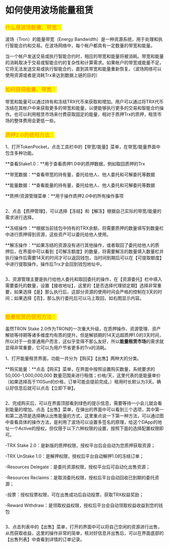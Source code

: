 # 如何使用波场能量租赁

### <mark style="color:orange;">什么是波场能量、带宽：</mark> <a href="#ohcga" id="ohcga"></a>

波场（Tron）的能量带宽（Energy Bandwidth）是一种资源系统，用于处理和执行智能合约和交易。在波场网络中，每个帐户都具有一定数量的带宽和能量。

当一个帐户发送交易或执行智能合约时，相应的带宽和能量将被消耗。带宽和能量的消耗取决于交易或智能合约的复杂性和计算需求。如果帐户的带宽或能量不足，它将无法发送交易或执行智能合约，直到其带宽和能量重新恢复。（波场网络可以使用资源或者是消耗Trx来达到数据上链的目的）

### <mark style="color:orange;">如何获得能量、带宽：</mark> <a href="#vj0dv" id="vj0dv"></a>

带宽和能量可以通过持有和冻结TRX代币来获取和增加。用户可以通过将TRX代币冻结在其帐户中来获取更多的带宽和能量，以便能够执行更多的交易和智能合约操作。也可以利用租赁市场来付费获取固定的能量，相对于质押Trx的质押，租赁市场的整体费用会更低一些。

### <mark style="color:orange;">质押2.0的使用方法：</mark> <a href="#nr4nz" id="nr4nz"></a>

1、打开TokenPocket，点击工具栏中的【带宽/能量】菜单，在带宽/能量界面中包含多种功能。

**查看Stake1.0：**用于查看质押1.0中的质押数据，例如取回质押的Trx

**带宽数据：**查看带宽的持有量，委托给他人、他人委托和可解委托等数据

**能量数据：**查看能量的持有量，委托给他人、他人委托和可解委托等数据

**质押/资源管理菜单：**用于操作质押2.0中的所有操作事项

<figure><img src="../../.gitbook/assets/1 (12).png" alt=""><figcaption></figcaption></figure>

2、点击【质押管理】，可以选择【冻结】和【解冻】根据自己实际的带宽/能量的需求进行选择。

**冻结操作：**根据当前钱包中持有的TRX余额，将需要质押的数量填写到数量栏中进行质押得到资源，这些资产可以委托给他人使用。

**解冻操作：**如果冻结的资源没有进行其他操作，或者取回了委托给他人的质押后，在界面中可以看到【可解冻额度】的数量，将需要解冻的数量填入数量栏并执行操作后需要14天的时间才可以返回钱包，当时间到期后可以在【可提取额度】中进行提取操作，操作后Trx才会回到钱包地址中。

<figure><img src="../../.gitbook/assets/2 (18).png" alt=""><figcaption></figcaption></figure>

3、资源管理主要是执行给他人委托和取回委托的操作，在【资源委托】栏中填入需要委托的数量，设置【接收地址】，这里的【是否选择代理锁定期】选择非常重要，如果选择【是】那么执行后，这部分资源的使用时间会严格的控制在3天的时间；如果选择【否】，那么执行委托后可以马上取回，如右图显示内容。

<figure><img src="../../.gitbook/assets/3 (8).png" alt=""><figcaption></figcaption></figure>

### <mark style="color:orange;">能量租赁的使用方法：</mark> <a href="#qkape" id="qkape"></a>

虽然TRON Stake 2.0作为TRON的一次重大升级，在质押操作、资源管理、资产解锁等待期等诸多维度均有质的提升。但是解锁期的14天远超质押1.0的3天时间，所以对于一些普通用户而言，这似乎变得不那么友好，所以**能量租赁市场**的需求就显得非常重要，它可以为用户节省更多的Trx的消耗。

1、打开能量租赁界面，功能一共分为【购买】【出售】两种大的分类。

**购买能量：**点击【购买】菜单，在界面中按照设置购买数量，系统要求的50,000-1,000,000,000 数量范围来进行租借；价格/天，这里代表的是能量单价（如果选择高于110Sun的价格，订单可能会提前完成。）租用时长默认为3天。确认好信息后就可以点击【立即下单】。

<figure><img src="../../.gitbook/assets/1 (1).png" alt=""><figcaption></figcaption></figure>

2、完成购买后，可以在界面顶部看到绿色的提示信息，需要等待一小会儿就会看到能量的增加。点击【出售】菜单，在弹出的界面中可以看到三个选项，其中第一和第二选项是选择确认出售能量的方式，这里重点说一下第一种方法，可以通过图中查看具体的操作方法，是利用了波场可以设置多签名的原理，给这个DApp的地址一个Active的授权，但仅限于以下六种权限的设置，按照下面的选择配置权限即可。

\-TRX Stake 2.0：是新版的质押权限，授权平台后会自动为您质押获取资源；

\-TRX UnStake 1.0：是解押权限，授权后平台自动解押1.0的冻结订单；

\-Resources Delegate：是委托资源权限，授权平台后可自动化出售资源；

\-Resources Reclaims：是取消委托权限，授权后平台自动回收已到期的委托资源；

\-投票：授权投票权限，可在出售成功后自动投票，获取TRX权益奖励；

\-Reward Withdraw：是领取权益权限，授权后平台会自动领取权益收益到您的钱包

<figure><img src="../../.gitbook/assets/2 (20).png" alt=""><figcaption></figcaption></figure>

3、点击列表中的【出售】菜单，打开的界面中可以将自己空闲的资源进行出售，从而获取收益，这里的操作非常的简单，核对好信息并出售后，可以在界面底部的【出售列表】中查看到详情的订单记录。

<figure><img src="../../.gitbook/assets/3 (6).png" alt=""><figcaption></figcaption></figure>
